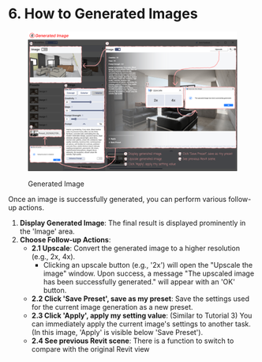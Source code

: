 # 6. How to Generated Images

<figure><img src="../../../.gitbook/assets/튜토리얼7 (2).png" alt=""><figcaption><p>Generated Image</p></figcaption></figure>

Once an image is successfully generated, you can perform various follow-up actions.

1. **Display Generated Image**: The final result is displayed prominently in the 'Image' area.
2. **Choose Follow-up Actions**:
   * **2.1 Upscale**: Convert the generated image to a higher resolution (e.g., 2x, 4x).
     * Clicking an upscale button (e.g., '2x') will open the "Upscale the image" window. Upon success, a message "The upscaled image has been successfully generated." will appear with an 'OK' button.
   * **2.2 Click 'Save Preset', save as my preset**: Save the settings used for the current image generation as a new preset.
   * **2.3 Click 'Apply', apply my setting value**: (Similar to Tutorial 3) You can immediately apply the current image's settings to another task. (In this image, 'Apply' is visible below 'Save Preset').
   * **2.4 See previous Revit scene**: There is a function to switch to compare with the original Revit view
